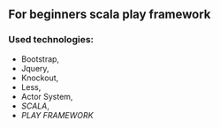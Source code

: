 ## For beginners scala play framework
### Used technologies:
* Bootstrap, 
* Jquery, 
* Knockout,
* Less,
* Actor System,
* _SCALA_,
* *PLAY FRAMEWORK*